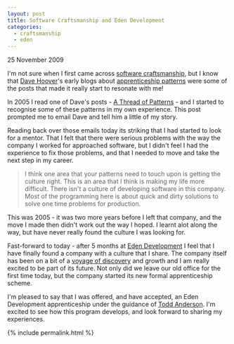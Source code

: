 ```yaml
--- 
layout: post
title: Software Craftsmanship and Eden Development
categories: 
  - craftsmanship
  - eden
--- 
```

<p class="date">25 November 2009</p>

I'm not sure when I first came across [software
craftsmanship](http://en.wikipedia.org/wiki/Software_Craftsmanship), but I know
that [Dave Hoover](http://twitter.com/edentodd)'s early blogs about
[apprenticeship patterns](http://oreilly.com/catalog/9780596518387) were some of
the posts that made it really start to resonate with me!

In 2005 I read one of Dave's posts - [A Thread of
Patterns](http://redsquirrel.com/cgi-bin/dave/2005/04/12#a.thread.of.patterns) -
and I started to recognise some of these patterns in my own experience. This
post prompted me to email Dave and tell him a little of my story.

Reading back over those emails today its striking that I had started to look for
a mentor. That I felt that there were serious problems with the way the company
I worked for approached software, but I didn't feel I had the experience to fix
those problems, and that I needed to move and take the next step in my career.

> I think one area that your patterns need to touch upon is getting the culture
> right. This is an area that I think is making my life more difficult. There
> isn't a culture of developing software in this company. Most of the
> programming here is about quick and dirty solutions to solve one time problems
> for production.

This was 2005 - it was two more years before I left that company, and the move I
made then didn't work out the way I hoped. I learnt alot along the way, but have
never really found the culture I was looking for.

Fast-forward to today - after 5 months at [Eden
Development](http://edendevelopment.co.uk/) I feel that I have finally found a
company with a culture that I share. The company itself has been on a bit of a
[voyage of
discovery](http://blog.edendevelopment.co.uk/2009/10/13/software-craftsmanship-a-meeting-of-minds/)
and growth and I am really excited to be part of its future. Not only did we
leave our old office for the first time today, but the company started its new
formal apprenticeship scheme.

I'm pleased to say that I was offered, and have accepted, an Eden Development
apprenticeship under the guidance of [Todd
Anderson](http://twitter.com/edentodd). I'm excited to see how this program
develops, and look forward to sharing my experiences.

{% include permalink.html %}